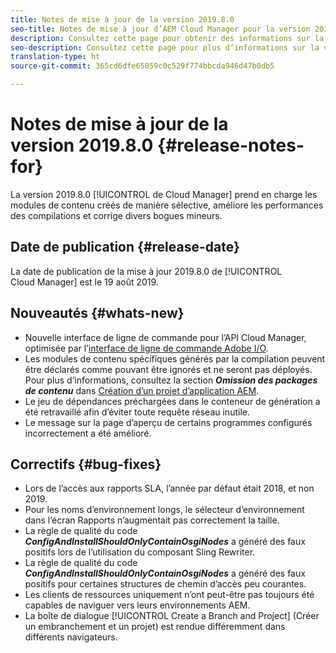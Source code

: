 ```yaml
---
title: Notes de mise à jour de la version 2019.8.0
seo-title: Notes de mise à jour d’AEM Cloud Manager pour la version 2019.8.0
description: Consultez cette page pour obtenir des informations sur la version 2019.8.0 de Cloud Manager.
seo-description: Consultez cette page pour plus d’informations sur la version 2019.8.0 d’AEM Cloud Manager.
translation-type: ht
source-git-commit: 365cd6dfe65059c0c529f774bbcda946d47b0db5

---
```


# Notes de mise à jour de la version 2019.8.0 {#release-notes-for}

La version 2019.8.0 [!UICONTROL de Cloud Manager] prend en charge les modules de contenu créés de manière sélective, améliore les performances des compilations et corrige divers bogues mineurs.

## Date de publication {#release-date}

La date de publication de la mise à jour 2019.8.0 de [!UICONTROL Cloud Manager] est le 19 août 2019.

## Nouveautés {#whats-new}

* Nouvelle interface de ligne de commande pour l’API Cloud Manager, optimisée par l’[interface de ligne de commande Adobe I/O](https://github.com/adobe/aio-cli-plugin-cloudmanager).
* Les modules de contenu spécifiques générés par la compilation peuvent être déclarés comme pouvant être ignorés et ne seront pas déployés. Pour plus d’informations, consultez la section ***Omission des packages de contenu*** dans [Création d’un projet d’application AEM](create-an-application-project.md).
* Le jeu de dépendances préchargées dans le conteneur de génération a été retravaillé afin d’éviter toute requête réseau inutile.
* Le message sur la page d’aperçu de certains programmes configurés incorrectement a été amélioré.

## Correctifs {#bug-fixes}

* Lors de l’accès aux rapports SLA, l’année par défaut était 2018, et non 2019.
* Pour les noms d’environnement longs, le sélecteur d’environnement dans l’écran Rapports n’augmentait pas correctement la taille.
* La règle de qualité du code ***ConfigAndInstallShouldOnlyContainOsgiNodes*** a généré des faux positifs lors de l’utilisation du composant Sling Rewriter.
* La règle de qualité du code ***ConfigAndInstallShouldOnlyContainOsgiNodes*** a généré des faux positifs pour certaines structures de chemin d’accès peu courantes.
* Les clients de ressources uniquement n’ont peut-être pas toujours été capables de naviguer vers leurs environnements AEM.
* La boîte de dialogue [!UICONTROL Create a Branch and Project] (Créer un embranchement et un projet) est rendue différemment dans différents navigateurs.
